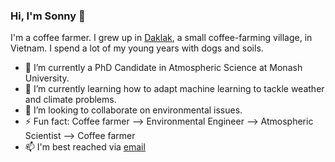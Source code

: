 ### Hi, I'm Sonny 👋

I'm a coffee farmer. I grew up in [Daklak](https://en.wikipedia.org/wiki/Đắk_Lắk_Province), a small coffee-farming village, in Vietnam. I spend a lot of my young years with dogs and soils. 
- 🔭 I’m currently a PhD Candidate in Atmospheric Science at Monash University.
- 🌱 I’m currently learning how to adapt machine learning to tackle weather and climate problems.
- 👯 I’m looking to collaborate on environmental issues.
- ⚡ Fun fact: Coffee farmer --> Environmental Engineer --> Atmospheric Scientist --> Coffee farmer
- 📫 I'm best reached via [email](sonny.metvn@gmail.com)
<!--
**sonnymetvn/sonnymetvn** is a ✨ _special_ ✨ repository because its `README.md` (this file) appears on your GitHub profile.

Here are some ideas to get you started:

- 🔭 I’m currently working on ...
- 🌱 I’m currently learning ...
- 👯 I’m looking to collaborate on ...
- 🤔 I’m looking for help with ...
- 💬 Ask me about ...
- 📫 How to reach me: ...
- 😄 Pronouns: ...
- ⚡ Fun fact: ...
-->
